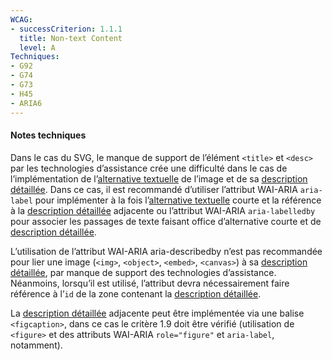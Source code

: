 ```yaml
---
WCAG: 
- successCriterion: 1.1.1
  title: Non-text Content
  level: A
Techniques: 
- G92
- G74
- G73
- H45
- ARIA6
---
```


#### Notes techniques
Dans le cas du SVG, le manque de support de l’élément `<title>` et `<desc>` par les technologies d’assistance crée une difficulté dans le cas de l’implémentation de l’[alternative textuelle](#alternative-textuelle-image) de l’image et de sa [description détaillée](#description-detaillee-image). Dans ce cas, il est recommandé d’utiliser l’attribut WAI-ARIA `aria-label` pour implémenter à la fois l’[alternative textuelle](#alternative-textuelle-image) courte et la référence à la  [description détaillée](#description-detaillee-image) adjacente ou l’attribut WAI-ARIA `aria-labelledby` pour associer les passages de texte faisant office d’alternative courte et de [description détaillée](#description-detaillee-image).

L’utilisation de l’attribut WAI-ARIA aria-describedby n’est pas recommandée pour lier une image (`<img>`, `<object>`, `<embed>`, `<canvas>`) à sa [description détaillée](#description-detaillee-image), par manque de support des technologies d’assistance. Néanmoins, lorsqu’il est utilisé, l’attribut devra nécessairement faire référence à l’`id` de la zone contenant la [description détaillée](#description-detaillee-image).

La [description détaillée](#description-detaillee-image) adjacente peut être implémentée via une balise `<figcaption>`, dans ce cas le critère 1.9 doit être vérifié (utilisation de `<figure>` et des attributs WAI-ARIA `role="figure"` et `aria-label`, notamment).

